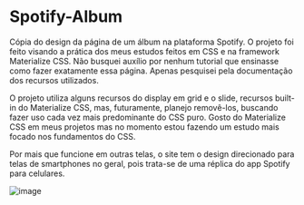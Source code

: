 # Spotify-Album
Cópia do design da página de um álbum na plataforma Spotify. O projeto foi feito visando a prática dos meus estudos feitos em CSS e na framework Materialize CSS. Não busquei auxílio por nenhum tutorial que ensinasse como fazer exatamente essa página. Apenas pesquisei pela documentação dos recursos utilizados.

O projeto utiliza alguns recursos do display em grid e o slide, recursos built-in do Materialize CSS, mas, futuramente, planejo removê-los, buscando fazer uso cada vez mais predominante do CSS puro. Gosto do Materialize CSS em meus projetos mas no momento estou fazendo um estudo mais focado nos fundamentos do CSS.

Por mais que funcione em outras telas, o site tem o design direcionado para telas de smartphones no geral, pois trata-se de uma réplica do app Spotify para celulares.


![image](https://github.com/ValmirNogFilho/Spotify-Album/assets/119276059/0073ab33-1471-44b9-ae9d-e100e4bfb0fa)
